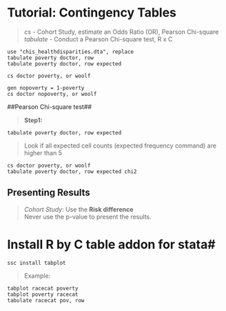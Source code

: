 # Tutorial: Contingency Tables #
> *cs* - Cohort Study, estimate an Odds Ratio (OR), Pearson Chi-square  
> *tabulate* - Conduct a Pearson Chi-square test, R x C  

	use "chis_healthdisparities.dta", replace
	tabulate poverty doctor, row
	tabulate poverty doctor, row expected

	cs doctor poverty, or woolf

	gen nopoverty = 1-poverty
	cs doctor nopoverty, or woolf


##Pearson Chi-square test##
> **Step1:**

	tabulate poverty doctor, row expected

> Look if all expected cell counts (expected frequency command) are higher than 5

	cs doctor poverty, or woolf
	tabulate poverty doctor, row expected chi2

## Presenting Results ##
> *Cohort Study*: Use the **Risk difference**  
> Never use the p-value to present the results.

# Install R by C table addon for stata#

	ssc install tabplot

> Example:

	tabplot racecat poverty
	tabplot poverty racecat
	tabulate racecat pov, row
